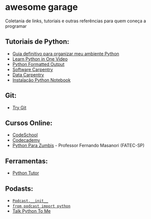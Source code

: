 # awesome garage
Coletania de links, tutoriais e outras referências para quem coneça a programar

## Tutoriais de Python:

 - [Guia definitivo para organizar meu ambiente Python](https://medium.com/@henriquebastos/guia-definitivo-para-organizar-meu-ambiente-python-a16e2479b753#.zdoot97pd)
 - [Learn Python in One Video](https://www.youtube.com/watch?v=N4mEzFDjqtA&feature=share)
 - [Python Formatted Output](http://www.python-course.eu/python3_formatted_output.php)
 - [Software Carpentry](https://software-carpentry.org/lessons/)
 - [Data Carpentry](http://www.datacarpentry.org/lessons/)
 - [Instalação Python Notebook](http://jupyter.readthedocs.io/en/latest/install.html)

## Git:
  - [Try Git](http://try.github.io/)

## Cursos Online:

  - [CodeSchool](https://www.codeschool.com/learn/python)
  - [Codecademy](https://www.codecademy.com/learn/python)
  - [Python Para Zumbis](https://www.pycursos.com/python-para-zumbis/) - Professor Fernando Masanori (FATEC-SP)
  
## Ferramentas:

  - [Python Tutor](http://pythontutor.com/)
  
## Podasts:

 - [``Podcast.__init__``](https://www.podcastinit.com/)
 - [``from podcast import python``](http://frompythonimportpodcast.com/)
 - [Talk Python To Me](https://talkpython.fm/)
